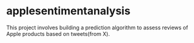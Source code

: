 # applesentimentanalysis
This project involves building a prediction algorithm to assess reviews of Apple products based on tweets(from X).
